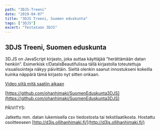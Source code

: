 ```yaml
---
path: "3DJS-Treeni"
date: "2019-04-07"
title: "3DJS Treeni, Suomen eduskunta"
tags: ["3DJS"]
excert: "Testataan 3DJS"
---
```


## 3DJS Treeni, Suomen eduskunta

3D.JS on JavaScript kirjasto, joka auttaa käyttäjää ”herättämään datan henkiin”. Esimerkisk r/DataIsBeautifulissa tällä kirjastolla toteutettuja visualisointeja näkyy päivittäin. Sieltä olenkin saanut innostukseni kokeilla kuinka näppärä tämä kirjasto nyt sitten onkaan.

[Video siitä mitä saatiin aikaan](https://drive.google.com/file/d/1D-vYPif88vvkmSRzrBF7rz2OXxAaA4QY/view)

[https://github.com/ohanhimaki/SuomenEduskunta3DJS](https://github.com/ohanhimaki/SuomenEduskunta3DJS)

PÄIVITYS:

Jatkettu mm. datan lukemisella csv tiedostosta tai tekstilaatikosta. Hostattu osoitteeseen [http://d3js.ollihanhimaki.fi/](http://d3js.ollihanhimaki.fi/)
